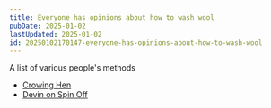 ```yaml
---
title: Everyone has opinions about how to wash wool
pubDate: 2025-01-02
lastUpdated: 2025-01-02
id: 20250102170147-everyone-has-opinions-about-how-to-wash-wool
---
```


A list of various people's methods

- [Crowing Hen](https://www.crowinghen.ca/blog/how-to-wash-wool)
- [Devin on Spin Off](https://spinoffmagazine.com/how-i-wash-wool-a-practical-method)
